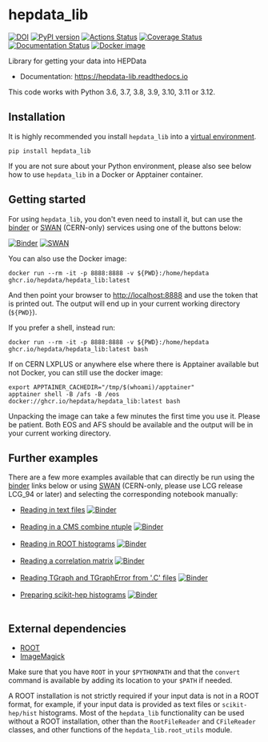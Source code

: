 # hepdata_lib

[![DOI](https://zenodo.org/badge/DOI/10.5281/zenodo.1217998.svg)](https://doi.org/10.5281/zenodo.1217998)
[![PyPI version](https://badge.fury.io/py/hepdata-lib.svg)](https://badge.fury.io/py/hepdata-lib)
[![Actions Status](https://github.com/HEPData/hepdata_lib/workflows/tests/badge.svg)](https://github.com/HEPData/hepdata_lib/actions)
[![Coverage Status](https://codecov.io/gh/HEPData/hepdata_lib/graph/badge.svg?branch=main)](https://codecov.io/gh/HEPData/hepdata_lib?branch=main)
[![Documentation Status](https://readthedocs.org/projects/hepdata-lib/badge/)](http://hepdata-lib.readthedocs.io/)
[![Docker image](https://github.com/HEPData/hepdata_lib/actions/workflows/docker.yml/badge.svg)](https://github.com/HEPData/hepdata_lib/pkgs/container/hepdata_lib)

Library for getting your data into HEPData

- Documentation: https://hepdata-lib.readthedocs.io

This code works with Python 3.6, 3.7, 3.8, 3.9, 3.10, 3.11 or 3.12.

## Installation

It is highly recommended you install `hepdata_lib` into a [virtual environment](https://packaging.python.org/guides/installing-using-pip-and-virtual-environments/).

```shell
pip install hepdata_lib
```

If you are not sure about your Python environment, please also see below how to use `hepdata_lib` in a Docker or Apptainer container.

## Getting started

For using `hepdata_lib`, you don't even need to install it, but can use the [binder](https://mybinder.org/) or [SWAN](https://swan.cern.ch/) (CERN-only) services using one of the buttons below:

[![Binder](https://mybinder.org/badge.svg)](https://mybinder.org/v2/gh/HEPData/hepdata_lib/main?filepath=examples/Getting_started.ipynb)
[![SWAN](https://swanserver.web.cern.ch/swanserver/images/badge_swan_white_150.png)](https://cern.ch/swanserver/cgi-bin/go/?projurl=https://github.com/HEPData/hepdata_lib.git)

You can also use the Docker image:

```shell
docker run --rm -it -p 8888:8888 -v ${PWD}:/home/hepdata ghcr.io/hepdata/hepdata_lib:latest
```

And then point your browser to [http://localhost:8888](http://localhost:8888) and use the token that is printed out. The output will end up in your current working directory (`${PWD}`).

If you prefer a shell, instead run:

```shell
docker run --rm -it -p 8888:8888 -v ${PWD}:/home/hepdata ghcr.io/hepdata/hepdata_lib:latest bash
```

If on CERN LXPLUS or anywhere else where there is Apptainer available but not Docker, you can still use the docker image:

```shell
export APPTAINER_CACHEDIR="/tmp/$(whoami)/apptainer"
apptainer shell -B /afs -B /eos docker://ghcr.io/hepdata/hepdata_lib:latest bash
```

Unpacking the image can take a few minutes the first time you use it. Please be patient. Both EOS and AFS should be available and the output will be in your current working directory.

## Further examples

There are a few more examples available that can directly be run using the [binder](https://mybinder.org/) links below or using [SWAN](https://swan.cern.ch/) (CERN-only, please use LCG release LCG_94 or later) and selecting the corresponding notebook manually:

- [Reading in text files](https://github.com/HEPData/hepdata_lib/blob/main/examples/Getting_started.ipynb)
[![Binder](https://mybinder.org/badge.svg)](https://mybinder.org/v2/gh/HEPData/hepdata_lib/main?filepath=examples/Getting_started.ipynb)
<br/><br/>
- [Reading in a CMS combine ntuple](https://github.com/HEPData/hepdata_lib/blob/main/examples/combine_limits.ipynb)
[![Binder](https://mybinder.org/badge.svg)](https://mybinder.org/v2/gh/HEPData/hepdata_lib/main?filepath=examples/combine_limits.ipynb)
<br/><br/>
- [Reading in ROOT histograms](https://github.com/HEPData/hepdata_lib/blob/main/examples/reading_histograms.ipynb)
[![Binder](https://mybinder.org/badge.svg)](https://mybinder.org/v2/gh/HEPData/hepdata_lib/main?filepath=examples/reading_histograms.ipynb)
<br/><br/>
- [Reading a correlation matrix](https://github.com/HEPData/hepdata_lib/blob/main/examples/correlation.ipynb)
[![Binder](https://mybinder.org/badge.svg)](https://mybinder.org/v2/gh/HEPData/hepdata_lib/main?filepath=examples/correlation.ipynb)
<br/><br/>
- [Reading TGraph and TGraphError from '.C' files](https://github.com/HEPData/hepdata_lib/blob/main/examples/read_c_file.ipynb)
[![Binder](https://mybinder.org/badge.svg)](https://mybinder.org/v2/gh/HEPData/hepdata_lib/main?filepath=examples/read_c_file.ipynb)
<br/><br/>
- [Preparing scikit-hep histograms](https://github.com/HEPData/hepdata_lib/blob/main/examples/reading_scikithep_histograms.ipynb)
[![Binder](https://mybinder.org/badge.svg)](https://mybinder.org/v2/gh/HEPData/hepdata_lib/main?filepath=examples/reading_scikihep_histograms.ipynb)
<br/><br/>

## External dependencies

- [ROOT](https://root.cern.ch)
- [ImageMagick](https://www.imagemagick.org)

Make sure that you have `ROOT` in your `$PYTHONPATH` and that the `convert` command is available by adding its location to your `$PATH` if needed.

A ROOT installation is not strictly required if your input data is not in a ROOT format, for example, if
your input data is provided as text files or `scikit-hep/hist` histograms.  Most of the `hepdata_lib`
functionality can be used without a ROOT installation, other than the `RootFileReader` and `CFileReader` classes,
and other functions of the `hepdata_lib.root_utils` module.